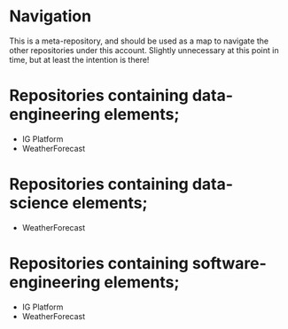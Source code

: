 # Navigation
This is a meta-repository, and should be used as a map to navigate the other repositories under this account. Slightly unnecessary at this point in time, but at least the intention is there!

# Repositories containing data-engineering elements;
- IG Platform
- WeatherForecast

# Repositories containing data-science elements;
- WeatherForecast

# Repositories containing software-engineering elements;
- IG Platform
- WeatherForecast
